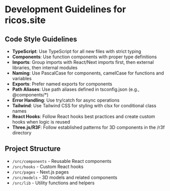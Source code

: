 # Development Guidelines for ricos.site

## Code Style Guidelines
- **TypeScript**: Use TypeScript for all new files with strict typing
- **Components**: Use function components with proper type definitions
- **Imports**: Group imports with React/Next imports first, then external libraries, then internal modules
- **Naming**: Use PascalCase for components, camelCase for functions and variables
- **Exports**: Prefer named exports for components
- **Path Aliases**: Use path aliases defined in tsconfig.json (e.g., @components/*)
- **Error Handling**: Use try/catch for async operations
- **Tailwind**: Use Tailwind CSS for styling with clsx for conditional class names
- **React Hooks**: Follow React hooks best practices and create custom hooks when logic is reused
- **Three.js/R3F**: Follow established patterns for 3D components in the /r3f directory

## Project Structure
- `/src/components` - Reusable React components
- `/src/hooks` - Custom React hooks
- `/src/pages` - Next.js pages
- `/src/models` - 3D models and related components
- `/src/lib` - Utility functions and helpers